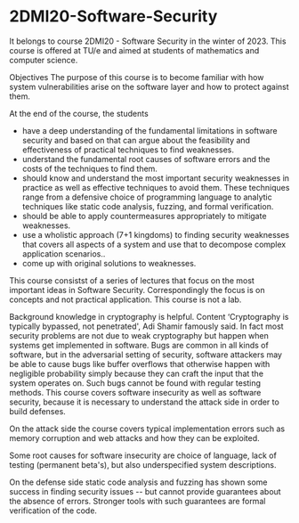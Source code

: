 # 2DMI20-Software-Security
It belongs to course 2DMI20 - Software Security in the winter of 2023. This course is offered at TU/e and aimed at students of mathematics and computer science.


Objectives
The purpose of this course is to become familiar with how system vulnerabilities arise on the software layer and how to protect against them.


At the end of the course, the students

- have a deep understanding of the fundamental limitations in software security and based on that can argue about the feasibility and effectiveness of practical techniques to find weaknesses.
- understand the fundamental root causes of software errors and the costs of the techniques to find them.
- should know and understand the most important security weaknesses in practice as well as effective techniques to avoid them. These techniques range from a defensive choice of programming language to analytic techniques like static code analysis, fuzzing, and formal verification.
- should be able to apply countermeasures appropriately to mitigate weaknesses.
- use a wholistic approach (7+1 kingdoms) to finding security weaknesses that covers all aspects of a system and use that to decompose complex application scenarios..
- come up with original solutions to weaknesses.  


This course consistst of a series of lectures that focus on the most important ideas in Software Security. Correspondingly the focus is on concepts and not practical application. This course is not a lab.

Background knowledge in cryptography is helpful.
Content
‘Cryptography is typically bypassed, not penetrated', Adi Shamir famously said. In fact most security problems are not due to weak cryptography but happen when systems get implemented in software.
Bugs are common in all kinds of software, but in the adversarial setting of security, software attackers may be able to cause bugs like buffer overflows that otherwise happen with negligible probability simply because they can craft the input that the system operates on. Such bugs cannot be found with regular testing methods. This course covers software insecurity as well as software security, because it is necessary to understand the attack side in order to build defenses.
 
On the attack side the course covers typical implementation errors such as memory corruption and web attacks and how they can be exploited.


Some root causes for software insecurity are choice of language, lack of testing (permanent beta's), but also underspecified system descriptions.
 
On the defense side static code analysis and  fuzzing has shown some success in finding security issues -- but cannot provide guarantees about the absence of errors. Stronger tools with such guarantees are formal verification of the code.
